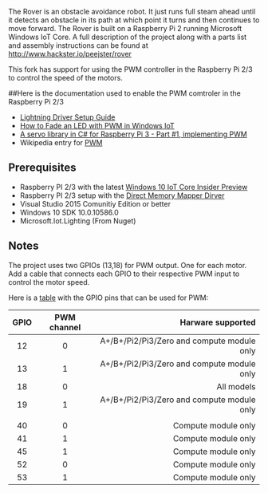 The Rover is an obstacle avoidance robot. It just runs full steam ahead until it detects an obstacle in its path at which point it turns and then continues to move forward. The Rover is built on a Raspberry Pi 2 running Microsoft Windows IoT Core. A full description of the project along with a parts list and assembly instructions can be found at http://www.hackster.io/peejster/rover

This fork has support for using the PWM controller in the Raspberry Pi 2/3 to control the speed of the motors.

##Here is the documentation used to enable the PWM comtroler in the Raspberry Pi 2/3

* [Lightning Driver Setup Guide](https://developer.microsoft.com/en-us/windows/iot/docs/LightningSetup.htm)
* [How to Fade an LED with PWM in Windows IoT](http://www.codeproject.com/Articles/1095762/How-to-Fade-an-LED-with-PWM-in-Windows-IoT)
* [A servo library in C# for Raspberry Pi 3 - Part #1, implementing PWM](https://jeremylindsayni.wordpress.com/2016/05/08/a-servo-library-in-c-for-raspberry-pi-3-part-1-implementing-pwm/)
* Wikipedia entry for [PWM](https://en.wikipedia.org/wiki/Pulse-width_modulation)

## Prerequisites

* Raspberry PI 2/3 with the latest [Windows 10 IoT Core Insider Preview](https://developer.microsoft.com/en-US/windows/iot/GetStarted)
* Raspberry PI 2/3 setup with the [Direct Memory Mapper Dirver](https://developer.microsoft.com/en-us/windows/iot/docs/LightningSetup.htm)
* Visual Studio 2015 Comunitiy Edition or better
* Windows 10 SDK 10.0.10586.0
* Microsoft.Iot.Lighting (From Nuget)


## Notes

The project uses two GPIOs (13,18) for PWM output. One for each motor. Add a cable that connects each GPIO to their respective PWM input to control the motor speed.

Here is a [table](http://raspberrypi.stackexchange.com/a/40816) with the GPIO pins that can be used for PWM:

| GPIO | PWM channel | Harware supported                      |
|:----:|:-----------:|---------------------------------------:|
|   12 |      0      | A+/B+/Pi2/Pi3/Zero and compute module only |
|   13 |      1      | A+/B+/Pi2/Pi3/Zero and compute module only |
|   18 |      0      | All models                             |
|   19 |      1      | A+/B+/Pi2/Pi3/Zero and compute module only |
|      |             |                                        |
|   40 |      0      | Compute module only                    |
|   41 |      1      | Compute module only                    |
|   45 |      1      | Compute module only                    |
|   52 |      0      | Compute module only                    |
|   53 |      1      | Compute module only                    |

